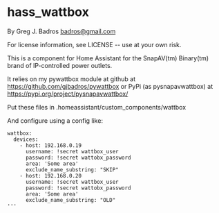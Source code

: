 hass_wattbox
============

By Greg J. Badros <badros@gmail.com>

For license information, see LICENSE -- use at your own risk.


This is a component for Home Assistant for the SnapAV(tm) Binary(tm) brand
of IP-controlled power outlets.

It relies on my pywattbox module at github at https://github.com/gjbadros/pywattbox
or PyPi (as pysnapavwattbox) at https://pypi.org/project/pysnapavwattbox/

Put these files in .homeassistant/custom_components/wattbox

And configure using a config like:

```
wattbox:
  devices:
    - host: 192.168.0.19
      username: !secret wattbox_user
      password: !secret wattobx_password
      area: 'Some area'
      exclude_name_substring: "SKIP"
    - host: 192.168.0.20
      username: !secret wattbox_user
      password: !secret wattobx_password
      area: 'Some area'
      exclude_name_substring: "OLD"
'''
